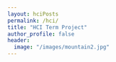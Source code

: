 ```yaml
---
layout: hciPosts
permalink: /hci/
title: "HCI Term Project"
author_profile: false
header: 
  image: "/images/mountain2.jpg"
---
```

